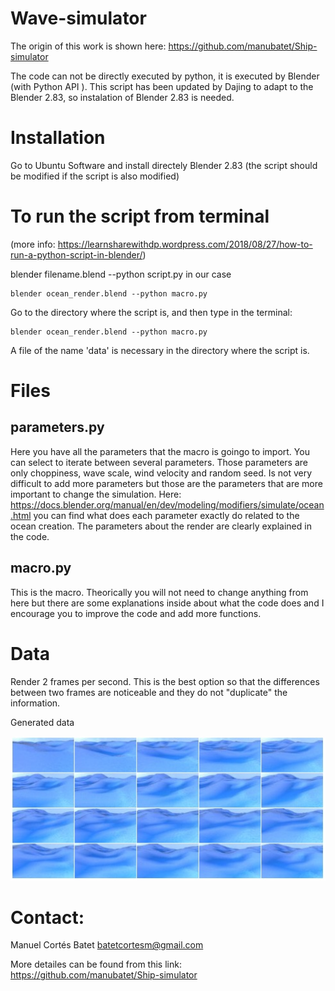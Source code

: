 # Wave-simulator

The origin of this work is  shown here: https://github.com/manubatet/Ship-simulator

The code can not be directly executed by python, it is executed by Blender (with Python API ).  This script has been updated by Dajing  to adapt to the Blender 2.83, so instalation of Blender 2.83 is needed.

# Installation
Go to Ubuntu Software and  install  directely Blender 2.83 (the script should be modified if the script is also modified)

# To run the script from terminal
(more info: https://learnsharewithdp.wordpress.com/2018/08/27/how-to-run-a-python-script-in-blender/)

blender filename.blend --python script.py in our case
    
    blender ocean_render.blend --python macro.py
Go to the directory where the script is, and then type in the terminal:
    
    blender ocean_render.blend --python macro.py

A file of the name  'data' is necessary in the directory where the script is.
 
# Files
## parameters.py
Here you have all the parameters that the macro is goingo to import. You can select to iterate between several parameters. Those parameters are only choppiness, wave scale, wind velocity and random seed. Is not very difficult to add more parameters but those are the parameters that are more important to change the simulation. Here: https://docs.blender.org/manual/en/dev/modeling/modifiers/simulate/ocean.html you can find what does each parameter exactly do related to the ocean creation. The parameters about the render are clearly explained in the code.

## macro.py
This is the macro. Theorically you will not need to change anything from here but there are some explanations inside about what the code does and I encourage you to improve the code and add more functions.

# Data

Render 2 frames per second. This is the best option so that the differences between two frames are noticeable and they do not "duplicate" the information.

Generated data

<p align="center">
  <img width="600" src="gen_img.jpg">
</p>
<p align="justify">

# Contact:
Manuel Cortés Batet batetcortesm@gmail.com 

More detailes can be found from this link: https://github.com/manubatet/Ship-simulator  
